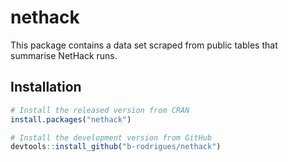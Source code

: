 # nethack

This package contains a data set scraped from public tables that summarise NetHack runs.

## Installation

```R
# Install the released version from CRAN
install.packages("nethack")

# Install the development version from GitHub
devtools::install_github("b-rodrigues/nethack")
```
